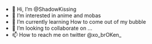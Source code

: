 - 👋 Hi, I’m @ShadowKissing
- 👀 I’m interested in anime and mobas
- 🌱 I’m currently learning How to come out of my bubble
- 💞️ I’m looking to collaborate on ...
- 📫 How to reach me on twitter @xo_brOKen_

<!---
ShadowKissing/ShadowKissing is a ✨ special ✨ repository because its `README.md` (this file) appears on your GitHub profile.
You can click the Preview link to take a look at your changes.
--->
